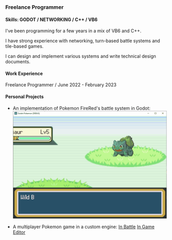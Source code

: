 ### Freelance Programmer
#### Skills: GODOT / NETWORKING / C++ / VB6
I've been programming for a few years in a mix of VB6 and C++.

I have strong experience with networking, turn-based battle systems and tile-based games.

I can design and implement various systems and write technical design documents.

#### Work Experience
Freelance Programmer / June 2022 - February 2023

#### Personal Projects
- An implementation of Pokemon FireRed's battle system in Godot:
![](Battle.gif)

- A multiplayer Pokemon game in a custom engine: [In Battle](Battle.png) [In Game](Ingame.PNG) [Editor](Editor.png)
